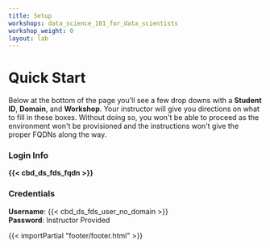 ```yaml
---
title: Setup
workshops: data_science_101_for_data_scientists
workshop_weight: 0
layout: lab
---
```


# Quick Start

Below at the bottom of the page you'll see a few drop downs with a **Student ID**, **Domain**, and **Workshop**.  Your instructor will give you directions on what to fill in these boxes.  Without doing so, you won't be able to proceed as the environment won't be provisioned and the instructions won't give the proper FQDNs along the way.

### Login Info

<strong>{{< cbd_ds_fds_fqdn >}}</strong>

<h3>Credentials</h3>
<strong>Username</strong>: {{< cbd_ds_fds_user_no_domain >}}<br />
<strong>Password</strong>: Instructor Provided

{{< importPartial "footer/footer.html" >}}
